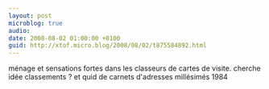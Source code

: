 ```yaml
---
layout: post
microblog: true
audio: 
date: 2008-08-02 01:00:00 +0100
guid: http://xtof.micro.blog/2008/08/02/t875584892.html
---
```

ménage et sensations fortes dans les classeurs de cartes de visite. cherche idée classements ? et quid de carnets d'adresses millésimés 1984
